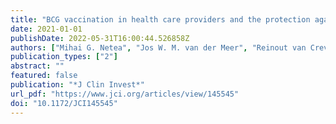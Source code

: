 ```yaml
---
title: "BCG vaccination in health care providers and the protection against COVID-19"
date: 2021-01-01
publishDate: 2022-05-31T16:00:44.526858Z
authors: ["Mihai G. Netea", "Jos W. M. van der Meer", "Reinout van Crevel"]
publication_types: ["2"]
abstract: ""
featured: false
publication: "*J Clin Invest*"
url_pdf: "https://www.jci.org/articles/view/145545"
doi: "10.1172/JCI145545"
---
```


